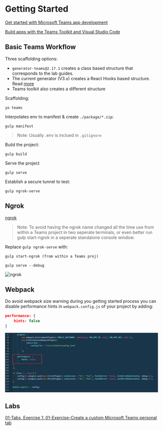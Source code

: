 # Getting Started

[Get started with Microsoft Teams app development](https://docs.microsoft.com/en-us/microsoftteams/platform/build-your-first-app/build-first-app-overview#get-prerequisites)

[Build apps with the Teams Toolkit and Visual Studio Code](https://docs.microsoft.com/en-us/microsoftteams/platform/toolkit/visual-studio-code-overview)

## Basic Teams Workflow

Three scaffolding options:

-   `generator-teams@2.17.1` creates a class based structure that corresponds to the lab guides.
-   The current generator (V3.x) creates a React Hooks based structure. Read [more](https://developer.microsoft.com/en-us/office/blogs/announcing-microsoft-teams-app-generator-yo-teams-version-3/)
-   Teams toolkit also creates a different structure

Scaffolding:

```
yo teams
```

Interpolates env to manifest & create `./package/*.zip`:

```
gulp manifest
```

> Note: Usually .env is inclued in `.gitignore`

Build the project:

```
gulp build
```

Serve the project

```
gulp serve
```

Establish a secure tunnel to test:

```
gulp ngrok-serve
```

## Ngrok

[ngrok](https://ngrok.com)

> Note: To avoid having the ngrok name changed all the time use from within a Teams project in two seperate terminals, or even better run gulp start-ngrok in a seperate standalone console window.

Replace `gulp ngrok-serve` with:

```
gulp start-ngrok (from within a Teams proj)
```

```
gulp serve --debug
```

![ngrok](_images/ngrok.jpg)

## Webpack

Do avoid webpack size warning during you getting started process you can disable performance hints in `webpack.config.js` of your project by adding:

```json
performance: {
    hints: false
}
```

![webpack-performance.png](_images/webpack-performance.png)

## Labs

[01-Tabs, Exercise 1: 01-Exercise-Create a custom Microsoft Teams personal tab](../../../Labs/4-Teams/01-Tabs/01-Exercise-Create%20a%20custom%20Microsoft%20Teams%20personal%20tab.md)
